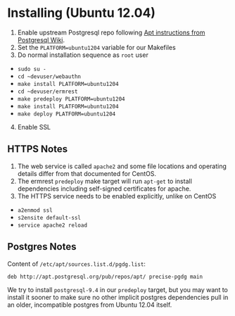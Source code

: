 
# Installing (Ubuntu 12.04)

1. Enable upstream Postgresql repo following [Apt instructions from Postgresql Wiki](http://wiki.postgresql.org/wiki/Apt).
2. Set the `PLATFORM=ubuntu1204` variable for our Makefiles
3. Do normal installation sequence as `root` user
  - `sudo su -`
  - `cd ~devuser/webauthn`
  - `make install PLATFORM=ubuntu1204`
  - `cd ~devuser/ermrest`
  - `make predeploy PLATFORM=ubuntu1204`
  - `make install PLATFORM=ubuntu1204`
  - `make deploy PLATFORM=ubuntu1204`
4. Enable SSL

## HTTPS Notes

1. The web service is called `apache2` and some file locations and operating details differ from that documented for CentOS.
2. The ermrest `predeploy` make target will run `apt-get` to install dependencies including self-signed certificates for apache.
3. The HTTPS service needs to be enabled explicitly, unlike on CentOS
  - `a2enmod ssl`
  - `s2ensite default-ssl`
  - `service apache2 reload`

## Postgres Notes

Content of `/etc/apt/sources.list.d/pgdg.list`:
```
deb http://apt.postgresql.org/pub/repos/apt/ precise-pgdg main
```

We try to install `postgresql-9.4` in our `predeploy` target, but you 
may want to install it sooner to make sure no other implicit postgres 
dependencies pull in an older, incompatible postgres from Ubuntu 12.04 itself.

